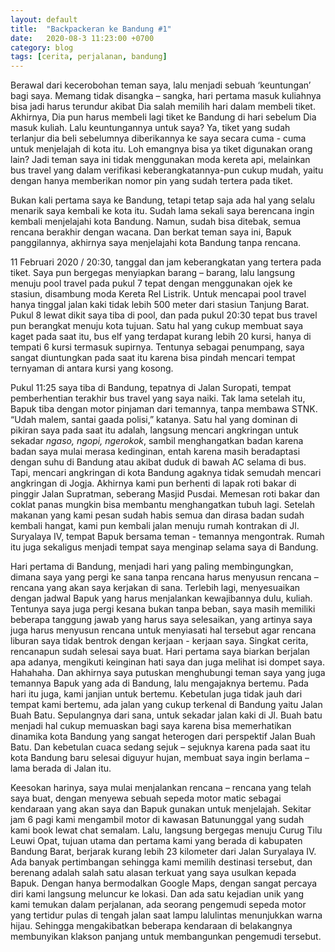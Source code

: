 ```yaml
---
layout: default
title:  "Backpackeran ke Bandung #1"
date:   2020-08-3 11:23:00 +0700
category: blog
tags: [cerita, perjalanan, bandung]
---
```

Berawal dari kecerobohan teman saya, lalu menjadi sebuah ‘keuntungan’ bagi saya. Memang tidak disangka – sangka, hari pertama masuk kuliahnya bisa jadi harus terundur akibat Dia salah memilih hari dalam membeli tiket. Akhirnya, Dia pun harus membeli lagi tiket ke Bandung di hari sebelum Dia masuk kuliah. Lalu keuntungannya untuk saya? Ya, tiket yang sudah terlanjur dia beli sebelumnya diberikannya ke saya secara cuma - cuma untuk menjelajah di kota itu. Loh emangnya bisa ya tiket digunakan orang lain? Jadi teman saya ini tidak menggunakan moda kereta api, melainkan bus travel yang dalam verifikasi keberangkatannya-pun cukup mudah, yaitu dengan hanya memberikan nomor pin yang sudah tertera pada tiket.

Bukan kali pertama saya ke Bandung, tetapi tetap saja ada hal yang selalu menarik saya kembali ke kota itu. Sudah lama sekali saya berencana ingin kembali menjelajahi kota Bandung. Namun, sudah bisa ditebak, semua rencana berakhir dengan  wacana. Dan berkat teman saya ini, Bapuk panggilannya, akhirnya saya menjelajahi kota Bandung tanpa rencana. 

11 Februari 2020 / 20:30, tanggal dan jam keberangkatan yang tertera pada tiket. Saya pun bergegas menyiapkan barang – barang, lalu langsung menuju pool travel pada pukul 7 tepat dengan menggunakan ojek ke stasiun, disambung moda Kereta Rel Listrik. Untuk mencapai pool travel hanya tinggal jalan kaki tidak lebih 500 meter dari stasiun Tanjung Barat. Pukul 8 lewat dikit saya tiba di pool, dan pada pukul 20:30 tepat bus travel pun berangkat menuju kota tujuan. Satu hal yang cukup membuat saya kaget pada saat itu, bus elf yang terdapat kurang lebih 20 kursi, hanya di tempati 6 kursi termasuk supirnya. Tentunya sebagai penumpang, saya sangat diuntungkan pada saat itu karena bisa pindah mencari tempat ternyaman di antara kursi yang kosong.

Pukul 11:25 saya tiba di Bandung, tepatnya di Jalan Suropati, tempat pemberhentian terakhir bus travel yang saya naiki. Tak lama setelah itu, Bapuk tiba dengan motor pinjaman dari temannya, tanpa membawa STNK. “Udah malem, santai gaada polisi,” katanya. Satu hal yang dominan di pikiran saya pada saat itu adalah, langsung mencari angkringan untuk sekadar *ngaso, ngopi, ngerokok*, sambil menghangatkan badan karena badan saya mulai merasa kedinginan, entah karena masih beradaptasi dengan suhu di Bandung atau akibat duduk di bawah AC selama di bus. Tapi, mencari angkringan di kota Bandung agaknya tidak semudah mencari angkringan di Jogja. Akhirnya kami pun berhenti di lapak roti bakar di pinggir Jalan Supratman, seberang Masjid Pusdai. Memesan roti bakar dan coklat panas mungkin bisa membantu menghangatkan tubuh lagi. Setelah makanan yang kami pesan sudah habis semua dan dirasa badan sudah kembali hangat, kami pun kembali jalan menuju rumah kontrakan di Jl. Suryalaya IV, tempat Bapuk bersama teman - temannya mengontrak. Rumah itu juga sekaligus menjadi tempat saya menginap selama saya di Bandung.

Hari pertama di Bandung, menjadi hari yang paling membingungkan, dimana saya yang pergi ke sana tanpa rencana harus menyusun rencana – rencana yang akan saya kerjakan di sana. Terlebih lagi, menyesuaikan dengan jadwal Bapuk yang harus menjalankan kewajibannya dulu, kuliah. Tentunya saya juga pergi kesana bukan tanpa beban, saya masih memiliki beberapa tanggung jawab yang harus saya selesaikan, yang artinya saya juga harus menyusun rencana untuk menyiasati hal tersebut agar rencana liburan saya tidak bentrok dengan kerjaan - kerjaan saya.
Singkat cerita, rencanapun sudah selesai saya buat. Hari pertama saya biarkan berjalan apa adanya, mengikuti keinginan hati saya dan juga melihat isi dompet saya. Hahahaha. Dan akhirnya saya putuskan menghubungi teman saya yang juga temannya Bapuk yang ada di Bandung, lalu mengajaknya bertemu. Pada hari itu juga, kami janjian untuk bertemu. Kebetulan juga tidak jauh dari tempat kami bertemu, ada jalan yang cukup terkenal di Bandung yaitu Jalan Buah Batu. Sepulangnya dari sana, untuk sekadar jalan kaki di Jl. Buah batu menjadi hal cukup memuaskan bagi saya karena bisa memerhatikan dinamika kota Bandung yang sangat heterogen dari perspektif Jalan Buah Batu. Dan kebetulan cuaca sedang sejuk – sejuknya karena pada saat itu kota Bandung baru selesai diguyur hujan, membuat saya ingin berlama – lama berada di Jalan itu.

Keesokan harinya, saya mulai menjalankan rencana – rencana yang telah saya buat, dengan menyewa sebuah sepeda motor matic sebagai kendaraan yang akan saya dan Bapuk gunakan untuk menjelajah. Sekitar jam 6 pagi kami mengambil motor di kawasan Batununggal yang sudah kami book lewat chat semalam. Lalu, langsung bergegas menuju Curug Tilu Leuwi Opat, tujuan utama dan pertama kami yang berada di kabupaten Bandung Barat, berjarak kurang lebih 23 kilometer dari Jalan Suryalaya IV. Ada banyak pertimbangan sehingga kami memilih destinasi tersebut, dan berenang adalah salah satu alasan terkuat yang saya usulkan kepada Bapuk. Dengan hanya bermodalkan Google Maps, dengan sangat percaya diri kami langsung meluncur ke lokasi. Dan ada satu kejadian unik yang kami temukan dalam perjalanan, ada seorang pengemudi sepeda motor yang tertidur pulas di tengah jalan saat lampu lalulintas menunjukkan warna hijau. Sehingga mengakibatkan beberapa kendaraan di belakangnya membunyikan klakson panjang untuk membangunkan pengemudi tersebut.